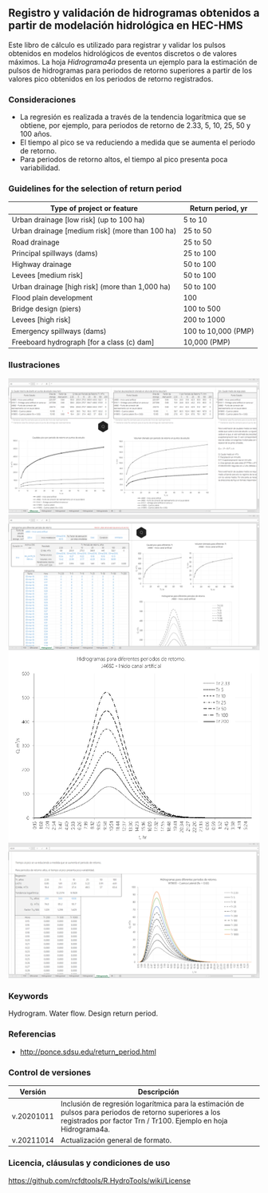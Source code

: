 ## Registro y validación de hidrogramas obtenidos a partir de modelación hidrológica en HEC-HMS

Este libro de cálculo es utilizado para registrar y validar los pulsos obtenidos en modelos hidrológicos de eventos discretos o de valores máximos. La hoja _Hidrograma4a_ presenta un ejemplo para la estimación de pulsos de hidrogramas para periodos de retorno superiores a partir de los valores pico obtenidos en los periodos de retorno registrados. 


### Consideraciones

* La regresión es realizada a través de la tendencia logarítmica que se obtiene, por ejemplo, para periodos de retorno de 2.33, 5, 10, 25, 50 y 100 años. 
* El tiempo al pico se va reduciendo a medida que se aumenta el periodo de retorno.
* Para periodos de retorno altos, el tiempo al pico presenta poca variabilidad.


### Guidelines for the selection of return period
Type of project or feature | Return period, yr
--- | ---
| Urban drainage [low risk] (up to 100 ha) | 5 to 10
| Urban drainage [medium risk] (more than 100 ha) | 25 to 50
| Road drainage | 25 to 50
| Principal spillways (dams) | 25 to 100
| Highway drainage | 50 to 100
| Levees [medium risk] | 50 to 100
| Urban drainage [high risk] (more than 1,000 ha) | 50 to 100
| Flood plain development | 100
| Bridge design (piers) | 100 to 500
| Levees [high risk] | 200 to 1000
| Emergency spillways (dams) | 100 to 10,000 (PMP)
| Freeboard hydrograph [for a class (c) dam] | 10,000 (PMP)


### Ilustraciones

![R.HydroTools.HidrogramaRegVal.Screenshot1](https://github.com/rcfdtools/R.HydroTools/blob/main/HidrogramaRegVal/Screenshot/Screenshot1.png)
![R.HydroTools.HidrogramaRegVal.Screenshot2](https://github.com/rcfdtools/R.HydroTools/blob/main/HidrogramaRegVal/Screenshot/Screenshot2.png)
![R.HydroTools.HidrogramaRegVal.Screenshot3](https://github.com/rcfdtools/R.HydroTools/blob/main/HidrogramaRegVal/Screenshot/Screenshot3.png)
![R.HydroTools.HidrogramaRegVal.Screenshot4](https://github.com/rcfdtools/R.HydroTools/blob/main/HidrogramaRegVal/Screenshot/Screenshot4.png)


### Keywords

Hydrogram. Water flow. Design return period.


### Referencias

* http://ponce.sdsu.edu/return_period.html


### Control de versiones

Versión | Descripción
--- | ---
| v.20201011 | Inclusión de regresión logarítmica para la estimación de pulsos para periodos de retorno superiores a los registrados por factor Trn / Tr100. Ejemplo en hoja Hidrograma4a.
| v.20211014 | Actualización general de formato.


### Licencia, cláusulas y condiciones de uso
https://github.com/rcfdtools/R.HydroTools/wiki/License
